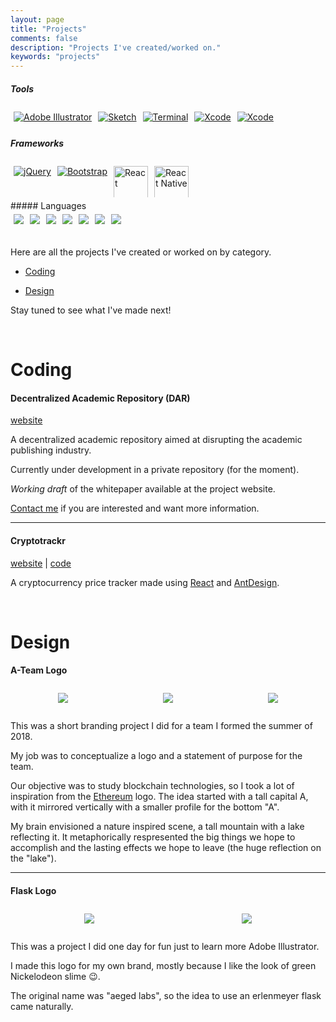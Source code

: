 ```yaml
---
layout: page
title: "Projects"
comments: false
description: "Projects I've created/worked on."
keywords: "projects"
---
```


<style>
	.images {
		display: flex;
		flex-direction: row;
		flex-wrap: wrap;
	}

	img {
		height: auto;
		max-height: 150px;
		width: auto;
		max-width: auto;
	}

	.tools img {
		margin: 5px;
		max-height: 50px;
	}

	.showcase {
		margin-top: 2em;
		margin-bottom: 2em;
		justify-content: space-around;
	}
</style>

##### Tools

<div class="images tools">
	<a href="https://adobe.com/Illustrator" target="_blank"><img src="../assets/icons/Tools/adobe_ai.png" alt="Adobe Illustrator" /></a>
	<a href="https://www.sketchapp.com/" target="_blank"><img src="../assets/icons/Tools/sketch.png" alt="Sketch" /></a>
	<a href="https://en.wikipedia.org/wiki/Terminal_(macOS)" target="_blank"><img src="../assets/icons/Tools/terminal.png" alt="Terminal" /></a>
	<a href="https://developer.apple.com/xcode/" target="_blank"><img src="../assets/icons/Tools/xcode.png" alt="Xcode" /></a>
	<a href="https://git.kernel.org/pub/scm/git/git.git/about/" target="_blank"><img src="../assets/icons/Tools/git.png" alt="Xcode" /></a>
</div>

##### Frameworks
<div class="images tools">
	<a href="https://jquery.com/" target="_blank"><img src="../assets/icons/Frameworks/jquery.gif" alt="jQuery" /></a>
	<a href="https://getbootstrap.com/" target="_blank"><img src="../assets/icons/Frameworks/bootstrap.png" alt="Bootstrap" /></a>
	<a href="https://reactjs.org/" target="_blank"><img style="width: 55px" src="../assets/icons/Frameworks/react.png" alt="React" /></a>
	<a href="https://facebook.github.io/react-native/" target="_blank"><img style="width: 55px" src="../assets/icons/Frameworks/react-native.png" alt="React Native" /></a>
</div>
##### Languages

<div class="images tools">
	<a href="https://en.wikipedia.org/wiki/C%2B%2B" target="_blank"><img src="../assets/icons/Languages/cpp.svg" /></a>
	<a href="https://en.wikipedia.org/wiki/C_(programming_language)" target="_blank"><img src="../assets/icons/Languages/c.png" /></a>
	<a href="https://en.wikipedia.org/wiki/JavaScript" target="_blank"><img src="../assets/icons/Languages/js.jpg" /></a>
	<a href="https://en.wikipedia.org/wiki/HTML5" target="_blank"><img src="../assets/icons/Languages/html5.png" /></a>
	<a href="https://en.wikipedia.org/wiki/Cascading_Style_Sheets" target="_blank"><img src="../assets/icons/Languages/css3.png" /></a>
	<a href="https://en.wikipedia.org/wiki/Python_(programming_language)" target="_blank"><img src="../assets/icons/Languages/python.png" /></a>
	<a href="https://en.wikipedia.org/wiki/Go_(programming_language)" target="_blank"><img src="../assets/icons/Languages/go.png" /></a>
</div>

<br/>

Here are all the projects I've created or worked on by category.

* [Coding](#coding)

* [Design](#design)

Stay tuned to see what I've made next!


<br/>


# Coding


#### Decentralized Academic Repository (DAR)

<a href="https://aeged.github.io/decentralized-academic-repository" target="_blank">website</a>

A decentralized academic repository aimed at disrupting the academic publishing industry.

Currently under development in a private repository (for the moment).

*Working draft* of the whitepaper available at the project website.

[Contact me](/contact) if you are interested and want more information.

---

#### Cryptotrackr

<a href="https://aeged.github.io/cryptotrackr" target="_blank">website</a> \| <a href="https://github.com/aeged/cryptotrackr" target="_blank">code</a>

A cryptocurrency price tracker made using [React](https://reactjs.org/) and [AntDesign](https://ant.design/).


<br/>


# Design

#### A-Team Logo

<div class="images showcase">
	<img src="../assets/icons/MyIcons/ateam-logo.png" height="150"/>
	<img src="../assets/icons/MyIcons/ateam-icon-light.png" height="150"/>
	<img src="../assets/icons/MyIcons/ateam-icon-dark.png" height="150"/>
</div>

This was a short branding project I did for a team I formed the summer of 2018.

My job was to conceptualize a logo and a statement of purpose for the team.

Our objective was to study blockchain technologies, so I took a lot of inspiration from the [Ethereum](https://ethereum.org/) logo.
The idea started with a tall capital A, with it mirrored vertically with a smaller profile for the bottom "A".

My brain envisioned a nature inspired scene, a tall mountain with a lake reflecting it.
It metaphorically respresented the big things we hope to accomplish and the lasting effects we hope to leave (the huge reflection on the "lake").

---

#### Flask Logo

<div class="images showcase">
	<img src="../assets/icons/MyIcons/light-flask.png" height="150"/>
	<img src="../assets/icons/MyIcons/dark-flask.png" height="150"/>
</div>

This was a project I did one day for fun just to learn more Adobe Illustrator.

I made this logo for my own brand, mostly because I like the look of green Nickelodeon slime 😉.

The original name was "aeged labs", so the idea to use an erlenmeyer flask came naturally.

